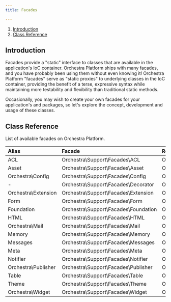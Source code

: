 ```yaml
---
title: Facades

---
```


1. [Introduction](#introduction)
2. [Class Reference](#class-reference)

<a name="introduction"></a>
## Introduction

Facades provide a "static" interface to classes that are available in the application's IoC container. Orchestra Platform ships with many facades, and you have probably been using them without even knowing it! Orchestra Platform "facades" serve as "static proxies" to underlying classes in the IoC container, providing the benefit of a terse, expressive syntax while maintaining more testability and flexibility than traditional static methods.

Occasionally, you may wish to create your own facades for your application's and packages, so let's explore the concept, development and usage of these classes.

<a name="class-reference"></a>
## Class Reference

List of available facades on Orchestra Platform.

Alias                 | Facade                                | Root Accessor                                    | Service Location
:---------------------|:--------------------------------------|:-------------------------------------------------|:----------------------
ACL                   | Orchestra\Support\Facades\ACL         | Orchestra\Authorization\Factory                  | `orchestra.acl`
Asset                 | Orchestra\Support\Facades\Asset       | Orchestra\Asset\Factory                          | `orchestra.asset`
Orchestra\Config      | Orchestra\Support\Facades\Config      | Orchestra\Extension\Config\Repository            | `orchestra.extension.config`
-                     | Orchestra\Support\Facades\Decorator   | Orchestra\View\Decorator                         | `orchestra.decorator`
Orchestra\Extension   | Orchestra\Support\Facades\Extension   | Orchestra\Extension\Factory                      | `orchestra.extension`
Form                  | Orchestra\Support\Facades\Form        | Orchestra\Html\Form\Factory                      | `orchestra.form`
Foundation            | Orchestra\Support\Facades\Foundation  | Orchestra\Foundation\Foundation                  | `orchestra.app`
HTML                  | Orchestra\Support\Facades\HTML        | Orchestra\Html\HtmlBuilder                       | `html`
Orchestra\Mail        | Orchestra\Support\Facades\Mail        | Orchestra\Notifier\Mailer                        | `orchestra.mail`
Memory                | Orchestra\Support\Facades\Memory      | Orchestra\Memory\MemoryManager                   | `orchestra.memory`
Messages              | Orchestra\Support\Facades\Messages    | Orchestra\Messages\MessageBag                    | `orchestra.messages`
Meta                  | Orchestra\Support\Facades\Meta        | Orchestra\Foundation\Meta                        | `orchestra.meta`
Notifier              | Orchestra\Support\Facades\Notifier    | Orchestra\Notifier\NotifierManager               | `orchestra.notifier`
Orchestra\Publisher   | Orchestra\Support\Facades\Publisher   | Orchestra\Foundation\Publisher\PublisherManager  | `orchestra.publisher`
Table                 | Orchestra\Support\Facades\Table       | Orchestra\Html\Table\Factory                     | `orchestra.table`
Theme                 | Orchestra\Support\Facades\Theme       | Orchestra\View\Theme\ThemeManager                | `orchestra.theme`
Orchestra\Widget      | Orchestra\Support\Facades\Widget      | Orchestra\Widget\WidgetManager                   | `orchestra.widget`
